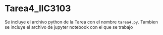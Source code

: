 # Tarea4_IIC3103

Se incluye el archivo python de la Tarea con el nombre ``tarea4.py``. Tambien se incluye el archivo de jupyter notebook con el que se trabajo
